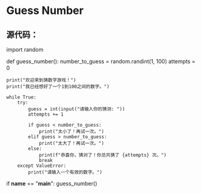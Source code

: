 # Guess Number
## 源代码：

import random

def guess_number():
    number_to_guess = random.randint(1, 100)
    attempts = 0

    print("欢迎来到猜数字游戏！")
    print("我已经想好了一个1到100之间的数字。")

    while True:
        try:
            guess = int(input("请输入你的猜测: "))
            attempts += 1

            if guess < number_to_guess:
                print("太小了！再试一次。")
            elif guess > number_to_guess:
                print("太大了！再试一次。")
            else:
                print(f"恭喜你，猜对了！你总共猜了 {attempts} 次。")
                break
        except ValueError:
            print("请输入一个有效的数字。")

if __name__ == "__main__":
    guess_number()
